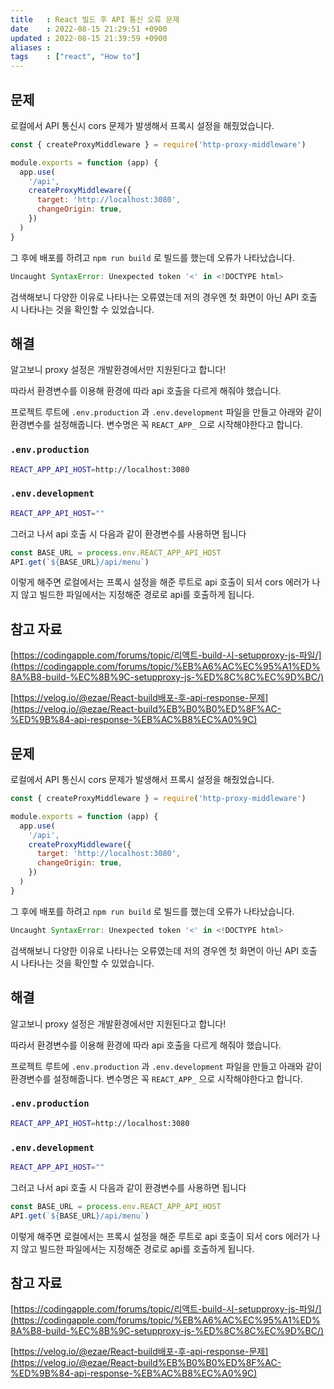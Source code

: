 ```yaml
---
title   : React 빌드 후 API 통신 오류 문제 
date    : 2022-08-15 21:29:51 +0900
updated : 2022-08-15 21:39:59 +0900
aliases : 
tags    : ["react", "How to"]
---
```



## 문제

로컬에서 API 통신시 cors 문제가 발생해서 프록시 설정을 해줬었습니다.

```jsx
const { createProxyMiddleware } = require('http-proxy-middleware')

module.exports = function (app) {
  app.use(
    '/api',
    createProxyMiddleware({
      target: 'http://localhost:3080',
      changeOrigin: true,
    })
  )
}
```

그 후에 배포를 하려고 `npm run build` 로 빌드를 했는데 오류가 나타났습니다.

```jsx
Uncaught SyntaxError: Unexpected token '<' in <!DOCTYPE html>
```

검색해보니 다양한 이유로 나타나는 오류였는데 저의 경우엔 첫 화면이 아닌 API 호출 시 나타나는 것을 확인할 수 있었습니다.

## 해결

알고보니 proxy 설정은 개발환경에서만 지원된다고 합니다! 

따라서 환경변수를 이용해 환경에 따라 api 호출을 다르게 해줘야 했습니다.

프로젝트 루트에 `.env.production` 과 `.env.development` 파일을 만들고 아래와 같이 환경변수를 설정해줍니다. 변수명은 꼭 `REACT_APP_` 으로 시작해야한다고 합니다.

### `.env.production`

```bash
REACT_APP_API_HOST=http://localhost:3080
```

### `.env.development`

```bash
REACT_APP_API_HOST=""
```

그러고 나서 api 호출 시 다음과 같이 환경변수를 사용하면 됩니다

```jsx
const BASE_URL = process.env.REACT_APP_API_HOST
API.get(`${BASE_URL}/api/menu`)
```

이렇게 해주면 로컬에서는 프록시 설정을 해준 루트로 api 호출이 되서 cors 에러가 나지 않고 빌드한 파일에서는 지정해준 경로로 api를 호출하게 됩니다.

## 참고 자료

[https://codingapple.com/forums/topic/리액트-build-시-setupproxy-js-파일/](https://codingapple.com/forums/topic/%EB%A6%AC%EC%95%A1%ED%8A%B8-build-%EC%8B%9C-setupproxy-js-%ED%8C%8C%EC%9D%BC/)

[https://velog.io/@ezae/React-build배포-후-api-response-문제](https://velog.io/@ezae/React-build%EB%B0%B0%ED%8F%AC-%ED%9B%84-api-response-%EB%AC%B8%EC%A0%9C)

## 문제

로컬에서 API 통신시 cors 문제가 발생해서 프록시 설정을 해줬었습니다.

```jsx
const { createProxyMiddleware } = require('http-proxy-middleware')

module.exports = function (app) {
  app.use(
    '/api',
    createProxyMiddleware({
      target: 'http://localhost:3080',
      changeOrigin: true,
    })
  )
}
```

그 후에 배포를 하려고 `npm run build` 로 빌드를 했는데 오류가 나타났습니다.

```jsx
Uncaught SyntaxError: Unexpected token '<' in <!DOCTYPE html>
```

검색해보니 다양한 이유로 나타나는 오류였는데 저의 경우엔 첫 화면이 아닌 API 호출 시 나타나는 것을 확인할 수 있었습니다.

## 해결

알고보니 proxy 설정은 개발환경에서만 지원된다고 합니다! 

따라서 환경변수를 이용해 환경에 따라 api 호출을 다르게 해줘야 했습니다.

프로젝트 루트에 `.env.production` 과 `.env.development` 파일을 만들고 아래와 같이 환경변수를 설정해줍니다. 변수명은 꼭 `REACT_APP_` 으로 시작해야한다고 합니다.

### `.env.production`

```bash
REACT_APP_API_HOST=http://localhost:3080
```

### `.env.development`

```bash
REACT_APP_API_HOST=""
```

그러고 나서 api 호출 시 다음과 같이 환경변수를 사용하면 됩니다

```jsx
const BASE_URL = process.env.REACT_APP_API_HOST
API.get(`${BASE_URL}/api/menu`)
```

이렇게 해주면 로컬에서는 프록시 설정을 해준 루트로 api 호출이 되서 cors 에러가 나지 않고 빌드한 파일에서는 지정해준 경로로 api를 호출하게 됩니다.

## 참고 자료

[https://codingapple.com/forums/topic/리액트-build-시-setupproxy-js-파일/](https://codingapple.com/forums/topic/%EB%A6%AC%EC%95%A1%ED%8A%B8-build-%EC%8B%9C-setupproxy-js-%ED%8C%8C%EC%9D%BC/)

[https://velog.io/@ezae/React-build배포-후-api-response-문제](https://velog.io/@ezae/React-build%EB%B0%B0%ED%8F%AC-%ED%9B%84-api-response-%EB%AC%B8%EC%A0%9C)
